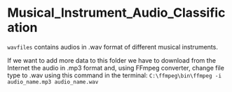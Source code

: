 # Musical_Instrument_Audio_Classification

``wavfiles`` contains audios in .wav format of different musical instruments.

If we want to add more data to this folder we have to download from the Internet the audio in .mp3 format and, using FFmpeg converter, change file type to .wav using this command in the terminal:
``C:\ffmpeg\bin\ffmpeg -i audio_name.mp3 audio_name.wav``
